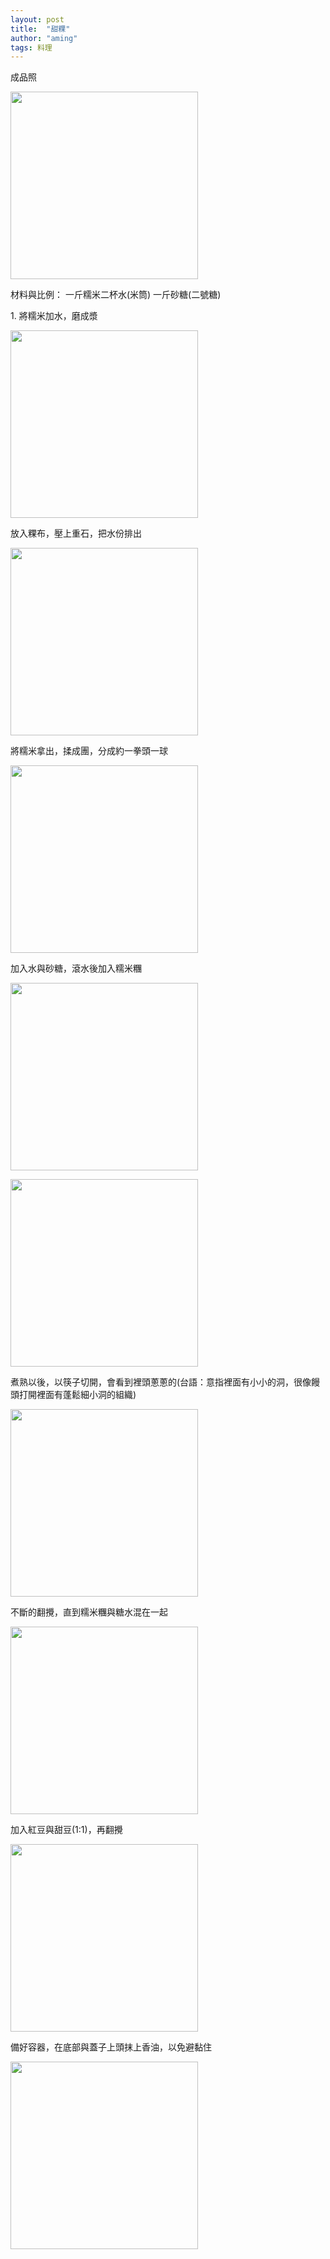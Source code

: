 ```yaml
---
layout: post
title:  "甜粿"
author: "aming"
tags: 料理 
--- 
```


成品照
<p>
<img align="direction" src="https://i.imgur.com/RxqkmZE.jpg" width="300" height="300">
</p>
<p>
材料與比例：
一斤糯米二杯水(米筒) 一斤砂糖(二號糖)
</p>
1. 將糯米加水，磨成漿 
<p align="left">
<img src="https://i.imgur.com/5sifbl4.jpg" width="300" height="300" >
</p>
<p>
放入粿布，壓上重石，把水份排出
</p>
<p align="left">
<img src="https://i.imgur.com/j6vrlUX.jpg" width="300" height="300" >
</p>
<p>
將糯米拿出，揉成團，分成約一拳頭一球
</p>
<p align="left">
<img src="https://i.imgur.com/qgHl5Jv.jpg" width="300" height="300" >
</p>
<p>
加入水與砂糖，滾水後加入糯米糰
</p>
<p align="left">
<img src="https://i.imgur.com/PUkGCTq.jpg" width="300" height="300" >
</p>
<p align="left">
<img src="https://i.imgur.com/NReyKjN.jpg" width="300" height="300" >
</p>
煮熟以後，以筷子切開，會看到裡頭蔥蔥的(台語：意指裡面有小小的洞，很像饅頭打開裡面有蓬鬆細小洞的組織)
<br>
<p align="left">
<img src="https://i.imgur.com/emY99il.jpg" width="300" height="300" >
</p>
不斷的翻攪，直到糯米糰與糖水混在一起
<p align="left">
<img src="https://i.imgur.com/f3rARHa.jpg" width="300" height="300" >
</p>
加入紅豆與甜豆(1:1)，再翻攪
<p align="left">
<img src="https://i.imgur.com/fk4IwkR.jpg" width="300" height="300" >
</p>
備好容器，在底部與蓋子上頭抹上香油，以免避黏住
<p align="left">
<img src="https://i.imgur.com/RxqkmZE.jpg" width="300" height="300" ">
</p>







